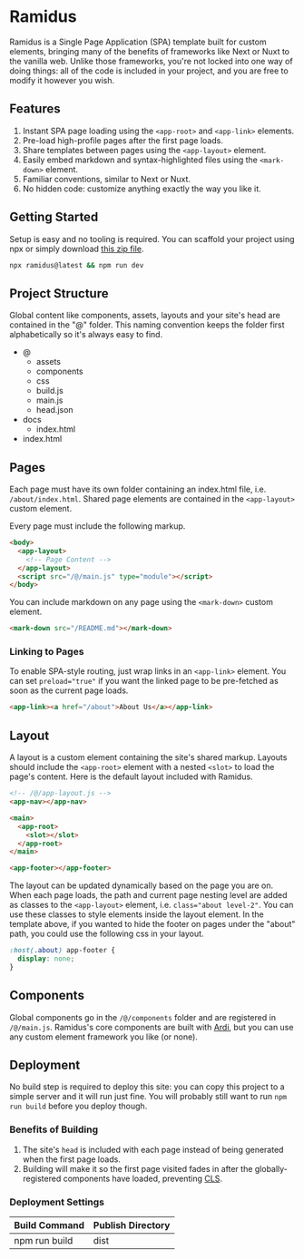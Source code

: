 # Ramidus

Ramidus is a Single Page Application (SPA) template built for custom elements, bringing many of the benefits of frameworks like Next or Nuxt to the vanilla web. Unlike those frameworks, you're not locked into one way of doing things: all of the code is included in your project, and you are free to modify it however you wish.

<ramidus-header></ramidus-header>

## Features

1. Instant SPA page loading using the `<app-root>` and `<app-link>` elements.
1. Pre-load high-profile pages after the first page loads.
1. Share templates between pages using the `<app-layout>` element.
1. Easily embed markdown and syntax-highlighted files using the `<mark-down>` element.
1. Familiar conventions, similar to Next or Nuxt.
1. No hidden code: customize anything exactly the way you like it.

## Getting Started

Setup is easy and no tooling is required. You can scaffold your project using npx or simply download [this zip file](https://codeload.github.com/jameslovallo/ramidus/zip/refs/heads/main).

```sh
npx ramidus@latest && npm run dev
```

## Project Structure

Global content like components, assets, layouts and your site's head are contained in the "@" folder. This naming convention keeps the folder first alphabetically so it's always easy to find.

<div class="tree">

- <tree-icon icon="home">@</tree-icon>
  - <tree-icon icon="assets">assets</tree-icon>
  - <tree-icon icon="components">components</tree-icon>
  - <tree-icon icon="css">css</tree-icon>
  - <tree-icon icon="js">build.js</tree-icon>
  - <tree-icon icon="js">main.js</tree-icon>
  - <tree-icon icon="json">head.json</tree-icon>
- <tree-icon icon="folder">docs</tree-icon>
  - <tree-icon icon="html">index.html</tree-icon>
- <tree-icon icon="html">index.html</tree-icon>

</div>

## Pages

Each page must have its own folder containing an index.html file, i.e. `/about/index.html`. Shared page elements are contained in the `<app-layout>` custom element.

Every page must include the following markup.

```html
<body>
  <app-layout>
    <!-- Page Content -->
  </app-layout>
  <script src="/@/main.js" type="module"></script>
</body>
```

You can include markdown on any page using the `<mark-down>` custom element.

```html
<mark-down src="/README.md"></mark-down>
```

### Linking to Pages

To enable SPA-style routing, just wrap links in an `<app-link>` element. You can set `preload="true"` if you want the linked page to be pre-fetched as soon as the current page loads.

```html
<app-link><a href="/about">About Us</a></app-link>
```

## Layout

A layout is a custom element containing the site's shared markup. Layouts should include the `<app-root>` element with a nested `<slot>` to load the page's content. Here is the default layout included with Ramidus.

```html
<!-- /@/app-layout.js -->
<app-nav></app-nav>

<main>
  <app-root>
    <slot></slot>
  </app-root>
</main>

<app-footer></app-footer>
```

The layout can be updated dynamically based on the page you are on. When each page loads, the path and current page nesting level are added as classes to the `<app-layout>` element, i.e. `class="about level-2"`. You can use these classes to style elements inside the layout element. In the template above, if you wanted to hide the footer on pages under the "about" path, you could use the following css in your layout.

```css
:host(.about) app-footer {
  display: none;
}
```

## Components

Global components go in the `/@/components` folder and are registered in `/@/main.js`. Ramidus's core components are built with [Ardi](ardi.netlify.app), but you can use any custom element framework you like (or none).

## Deployment

No build step is required to deploy this site: you can copy this project to a simple server and it will run just fine. You will probably still want to run `npm run build` before you deploy though.

### Benefits of Building

1. The site's `head` is included with each page instead of being generated when the first page loads.
2. Building will make it so the first page visited fades in after the globally-registered components have loaded, preventing [CLS](https://web.dev/cls/).

### Deployment Settings

| Build Command | Publish Directory |
| ------------- | ----------------- |
| npm run build | dist              |
